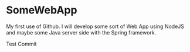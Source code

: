 # SomeWebApp
My first use of Github. I will develop some sort of Web App using NodeJS and maybe some Java server side with the Spring framework.

Test Commit
